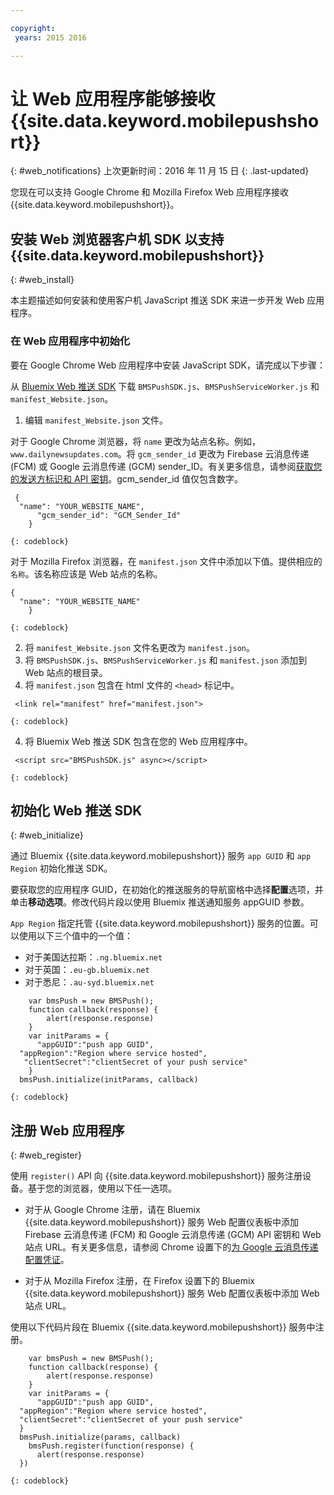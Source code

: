 ```yaml
---

copyright:
 years: 2015 2016

---
```



# 让 Web 应用程序能够接收 {{site.data.keyword.mobilepushshort}}
{: #web_notifications}
上次更新时间：2016 年 11 月 15 日
{: .last-updated}

您现在可以支持 Google Chrome 和 Mozilla Firefox Web 应用程序接收 {{site.data.keyword.mobilepushshort}}。

## 安装 Web 浏览器客户机 SDK 以支持 {{site.data.keyword.mobilepushshort}} 
{: #web_install}

本主题描述如何安装和使用客户机 JavaScript 推送 SDK 来进一步开发 Web 应用程序。

### 在 Web 应用程序中初始化

要在 Google Chrome Web 应用程序中安装 JavaScript SDK，请完成以下步骤：

从 [Bluemix Web 推送 SDK](https://codeload.github.com/ibm-bluemix-mobile-services/bms-clientsdk-javascript-webpush/zip/master) 下载 `BMSPushSDK.js`、`BMSPushServiceWorker.js` 和 `manifest_Website.json`。

1. 编辑 `manifest_Website.json` 文件。

对于 Google Chrome 浏览器，将 `name` 更改为站点名称。例如，`www.dailynewsupdates.com`。将 `gcm_sender_id` 更改为 Firebase 云消息传递 (FCM) 或 Google 云消息传递 (GCM) sender_ID。有关更多信息，请参阅[获取您的发送方标识和 API 密钥](t_push_provider_android.html)。gcm_sender_id 值仅包含数字。

```
 {
  "name": "YOUR_WEBSITE_NAME",
      "gcm_sender_id": "GCM_Sender_Id"
    }
```
    {: codeblock}
 
对于 Mozilla Firefox 浏览器，在 `manifest.json` 文件中添加以下值。提供相应的`名称`。该名称应该是 Web 站点的名称。

```
{
  "name": "YOUR_WEBSITE_NAME"
    }
```
    {: codeblock}

2. 将 `manifest_Website.json` 文件名更改为 `manifest.json`。
3. 将 `BMSPushSDK.js`、`BMSPushServiceWorker.js` 和 `manifest.json` 添加到 Web 站点的根目录。
3. 将 `manifest.json` 包含在 html 文件的 `<head>` 标记中。
```
 <link rel="manifest" href="manifest.json">
```
    {: codeblock}
4. 将 Bluemix Web 推送 SDK 包含在您的 Web 应用程序中。
```
 <script src="BMSPushSDK.js" async></script>
```
    {: codeblock}

## 初始化 Web 推送 SDK 
{: #web_initialize}

通过 Bluemix {{site.data.keyword.mobilepushshort}} 服务 `app GUID` 和 `app Region` 初始化推送 SDK。  

要获取您的应用程序 GUID，在初始化的推送服务的导航窗格中选择**配置**选项，并单击**移动选项**。修改代码片段以使用 Bluemix 推送通知服务 appGUID 参数。 

`App Region` 指定托管 {{site.data.keyword.mobilepushshort}} 服务的位置。可以使用以下三个值中的一个值：

 - 对于美国达拉斯：`.ng.bluemix.net`
 - 对于英国：`.eu-gb.bluemix.net`
 - 对于悉尼：`.au-syd.bluemix.net`

```
    var bmsPush = new BMSPush();
    function callback(response) {
        alert(response.response)
    }
    var initParams = {
      "appGUID":"push app GUID",
  "appRegion":"Region where service hosted",
   "clientSecret":"clientSecret of your push service"
    }
  bmsPush.initialize(initParams, callback)
```
	{: codeblock}

## 注册 Web 应用程序 
{: #web_register}

使用 `register()` API 向 {{site.data.keyword.mobilepushshort}} 服务注册设备。基于您的浏览器，使用以下任一选项。

- 对于从 Google Chrome 注册，请在 Bluemix {{site.data.keyword.mobilepushshort}} 服务 Web 配置仪表板中添加 Firebase 云消息传递 (FCM) 和 Google 云消息传递 (GCM) API 密钥和 Web 站点 URL。有关更多信息，请参阅 Chrome 设置下的[为 Google 云消息传递配置凭证](t_push_provider_android.html)。



- 对于从 Mozilla Firefox 注册，在 Firefox 设置下的 Bluemix {{site.data.keyword.mobilepushshort}} 服务 Web 配置仪表板中添加 Web 站点 URL。

使用以下代码片段在 Bluemix {{site.data.keyword.mobilepushshort}} 服务中注册。
```
    var bmsPush = new BMSPush();
    function callback(response) {
        alert(response.response)
    }
    var initParams = {
      "appGUID":"push app GUID",
  "appRegion":"Region where service hosted",
  "clientSecret":"clientSecret of your push service"
  }
  bmsPush.initialize(params, callback)
    bmsPush.register(function(response) {
      alert(response.response)
  })
```
    {: codeblock}






